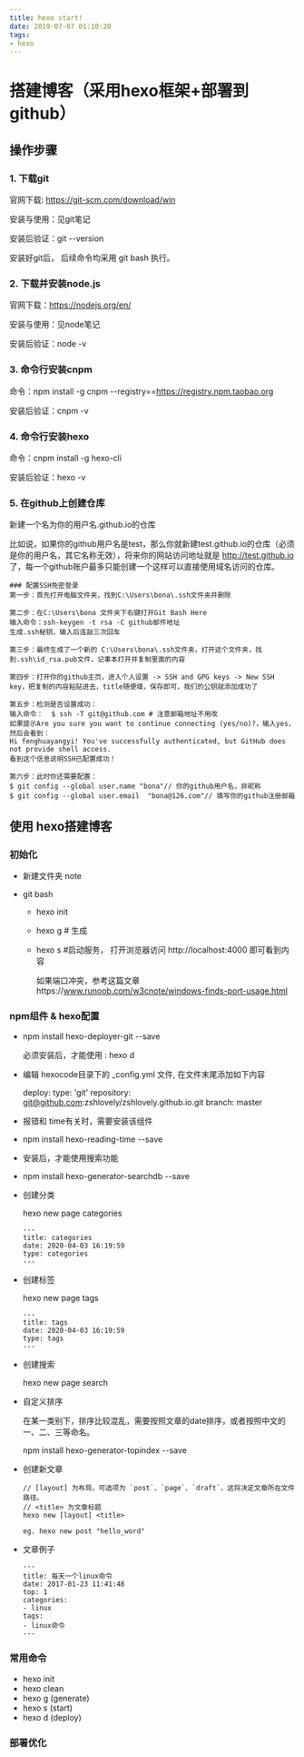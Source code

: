 ```yaml
---
title: hexo start!
date: 2019-07-07 01:10:20
tags:
- hexo
---
```




# 搭建博客（采用hexo框架+部署到github）

## 操作步骤

### 1. 下载git

官网下载:  https://git-scm.com/download/win

安装与使用：见git笔记

安装后验证：git  --version

安装好git后， 后续命令均采用 git bash 执行。

### 2. 下载并安装node.js

官网下载：https://nodejs.org/en/

安装与使用：见node笔记

安装后验证：node -v 

### 3. 命令行安装cnpm 

命令：npm install -g cnpm --registry==https://registry.npm.taobao.org

安装后验证：cnpm -v 

### 4. 命令行安装hexo

命令：cnpm install -g hexo-cli

安装后验证：hexo  -v

### 5. 在github上创建仓库

新建一个名为你的用户名.github.io的仓库

比如说，如果你的github用户名是test，那么你就新建test.github.io的仓库（必须是你的用户名，其它名称无效），将来你的网站访问地址就是 http://test.github.io 了，每一个github账户最多只能创建一个这样可以直接使用域名访问的仓库。

```
### 配置SSH免密登录
第一步：首先打开电脑文件夹，找到C:\Users\bona\.ssh文件夹并删除

第二步：在C:\Users\bona 文件夹下右键打开Git Bash Here
输入命令：ssh-keygen -t rsa -C github邮件地址   
生成.ssh秘钥，输入后连敲三次回车

第三步：最终生成了一个新的 C:\Users\bona\.ssh文件夹，打开这个文件夹，找到.ssh\id_rsa.pub文件，记事本打开并复制里面的内容

第四步：打开你的github主页，进入个人设置 -> SSH and GPG keys -> New SSH key，把复制的内容粘贴进去，title随便填，保存即可，我们的公钥就添加成功了

第五步：检测是否设置成功：
输入命令：  $ ssh -T git@github.com # 注意邮箱地址不用改
如果提示Are you sure you want to continue connecting (yes/no)?，输入yes，然后会看到：
Hi fenghuayangyi! You've successfully authenticated, but GitHub does not provide shell access.
看到这个信息说明SSH已配置成功！

第六步：此时你还需要配置：
$ git config --global user.name "bona"// 你的github用户名，非昵称
$ git config --global user.email  "bona@126.com"// 填写你的github注册邮箱
```

## 使用 hexo搭建博客

### 初始化

- 新建文件夹 note

- git bash

  - hexo init

  - hexo g # 生成

  - hexo s  #启动服务， 打开浏览器访问 http://localhost:4000 即可看到内容

    如果端口冲突，参考这篇文章https://www.runoob.com/w3cnote/windows-finds-port-usage.html 

### npm组件 & hexo配置

- npm install hexo-deployer-git --save

  必须安装后，才能使用 : hexo d

  

- 编辑 hexocode目录下的 _config.yml 文件, 在文件末尾添加如下内容

  deploy:
    type: 'git'
    repository: git@github.com:zshlovely/zshlovely.github.io.git
    branch: master



-  报错和 time有关时，需要安装该组件

- npm install hexo-reading-time --save

  

- 安装后，才能使用搜索功能

- npm install hexo-generator-searchdb --save

  

- 创建分类

  hexo new page categories

  ```
  ---
  title: categories
  date: 2020-04-03 16:19:59
  type: categories
  ---
  ```

  

- 创建标签

  hexo new page  tags

  ```
  ---
  title: tags
  date: 2020-04-03 16:19:59
  type: tags
  ---
  ```

  

- 创建搜索

  hexo new page  search

  

- 自定义排序

  在某一类别下，排序比较混乱，需要按照文章的date排序，或者按照中文的一、二、三等命名。

  npm install hexo-generator-topindex --save

  

- 创建新文章

  ```
  // [layout] 为布局，可选项为 `post`、`page`、`draft`，这将决定文章所在文件路径。
  // <title> 为文章标题
  hexo new [layout] <title>
  
  eg. hexo new post "hello_word"
  ```

  



- 文章例子

  ```
  ---
  title: 每天一个linux命令
  date: 2017-01-23 11:41:48
  top: 1
  categories:
  - linux
  tags:
  - linux命令
  ---
  ```

### 常用命令

- hexo init
- hexo clean
- hexo g (generate)
- hexo s (start)
- hexo d (deploy)







### 部署优化

